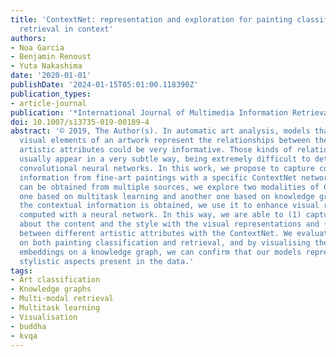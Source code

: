 ```yaml
---
title: 'ContextNet: representation and exploration for painting classification and
  retrieval in context'
authors:
- Noa Garcia
- Benjamin Renoust
- Yuta Nakashima
date: '2020-01-01'
publishDate: '2024-01-15T05:01:00.118390Z'
publication_types:
- article-journal
publication: '*International Journal of Multimedia Information Retrieval*'
doi: 10.1007/s13735-019-00189-4
abstract: '© 2019, The Author(s). In automatic art analysis, models that besides the
  visual elements of an artwork represent the relationships between the different
  artistic attributes could be very informative. Those kinds of relationships, however,
  usually appear in a very subtle way, being extremely difficult to detect with standard
  convolutional neural networks. In this work, we propose to capture contextual artistic
  information from fine-art paintings with a specific ContextNet network. As context
  can be obtained from multiple sources, we explore two modalities of ContextNets:
  one based on multitask learning and another one based on knowledge graphs. Once
  the contextual information is obtained, we use it to enhance visual representations
  computed with a neural network. In this way, we are able to (1) capture information
  about the content and the style with the visual representations and (2) encode relationships
  between different artistic attributes with the ContextNet. We evaluate our models
  on both painting classification and retrieval, and by visualising the resulting
  embeddings on a knowledge graph, we can confirm that our models represent specific
  stylistic aspects present in the data.'
tags:
- Art classification
- Knowledge graphs
- Multi-modal retrieval
- Multitask learning
- Visualisation
- buddha
- kvqa
---
```

